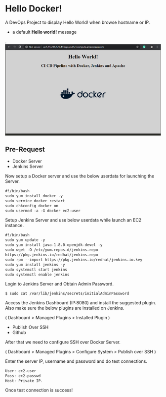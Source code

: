 # Hello Docker!

A DevOps Project to display Hello World! when browse hostname or IP. 
- a default **Hello world!** message

.![alt HelloWorld](https://github.com/adarshgeorge/CI_CD_Docker/blob/master/web/Hello_World.png)



## Pre-Request
- Docker Server
- Jenkins Server

Now setup a Docker server and use the below userdata for launching the Server.

```
#!/bin/bash
sudo yum install docker -y
sudo service docker restart
sudo chkconfig docker on
sudo usermod -a -G docker ec2-user
```

Setup Jenkins Server and use below userdata while launch an EC2 instance.
```
#!/bin/bash
sudo yum update -y
sudo yum install java-1.8.0-openjdk-devel -y
sudo wget -O /etc/yum.repos.d/jenkins.repo https://pkg.jenkins.io/redhat/jenkins.repo
sudo rpm --import https://pkg.jenkins.io/redhat/jenkins.io.key
sudo yum install jenkins -y
sudo systemctl start jenkins
sudo systemctl enable jenkins
```

Login to Jenkins Server and Obtain Admin Password.

```
$ sudo cat /var/lib/jenkins/secrets/initialAdminPassword
```

Access the Jenkins Dashboard (IP:8080) and install the suggested plugin. Also make sure the below plugins are installed on Jenkins. 

( Dashboard > Managed Plugins > Installed Plugin )


* Publish Over SSH
* Github

After that we need to configure SSH over Docker Server.  


( Dashboard > Managed Plugins > Configure System >  Publish over SSH  )


Enter the server IP, username and password and do test connections.

```
User: ec2-user
Pass: ec2-passwd
Host: Private IP.
```

Once test connection is success!





